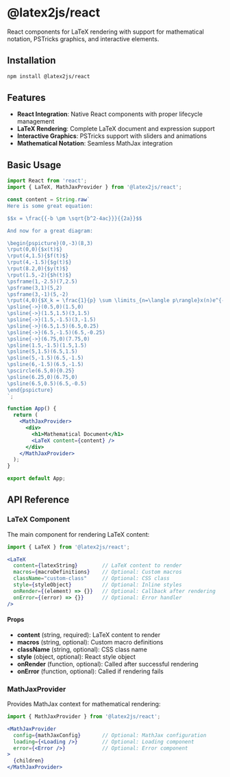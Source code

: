 # @latex2js/react

React components for LaTeX rendering with support for mathematical notation, PSTricks graphics, and interactive elements.

## Installation

```bash
npm install @latex2js/react
```

## Features

- **React Integration**: Native React components with proper lifecycle management
- **LaTeX Rendering**: Complete LaTeX document and expression support
- **Interactive Graphics**: PSTricks support with sliders and animations
- **Mathematical Notation**: Seamless MathJax integration

## Basic Usage

```jsx
import React from 'react';
import { LaTeX, MathJaxProvider } from '@latex2js/react';

const content = String.raw`
Here is some great equation:

$$x = \frac{{-b \pm \sqrt{b^2-4ac}}}{{2a}}$$

And now for a great diagram:

\begin{pspicture}(0,-3)(8,3)
\rput(0,0){$x(t)$}
\rput(4,1.5){$f(t)$}
\rput(4,-1.5){$g(t)$}
\rput(8.2,0){$y(t)$}
\rput(1.5,-2){$h(t)$}
\psframe(1,-2.5)(7,2.5)
\psframe(3,1)(5,2)
\psframe(3,-1)(5,-2)
\rput(4,0){$X_k = \frac{1}{p} \sum \limits_{n=\langle p\rangle}x(n)e^{-ik\omega_0n}$}
\psline{->}(0.5,0)(1.5,0)
\psline{->}(1.5,1.5)(3,1.5)
\psline{->}(1.5,-1.5)(3,-1.5)
\psline{->}(6.5,1.5)(6.5,0.25)
\psline{->}(6.5,-1.5)(6.5,-0.25)
\psline{->}(6.75,0)(7.75,0)
\psline(1.5,-1.5)(1.5,1.5)
\psline(5,1.5)(6.5,1.5)
\psline(5,-1.5)(6.5,-1.5)
\psline(6,-1.5)(6.5,-1.5)
\pscircle(6.5,0){0.25}
\psline(6.25,0)(6.75,0)
\psline(6.5,0.5)(6.5,-0.5)
\end{pspicture}
`;

function App() {
  return (
    <MathJaxProvider>
      <div>
        <h1>Mathematical Document</h1>
        <LaTeX content={content} />
      </div>
    </MathJaxProvider>
  );
}

export default App;
```

## API Reference

### LaTeX Component

The main component for rendering LaTeX content:

```jsx
import { LaTeX } from '@latex2js/react';

<LaTeX
  content={latexString}        // LaTeX content to render
  macros={macroDefinitions}    // Optional: Custom macros
  className="custom-class"     // Optional: CSS class
  style={styleObject}          // Optional: Inline styles
  onRender={(element) => {}}   // Optional: Callback after rendering
  onError={(error) => {}}      // Optional: Error handler
/>
```

#### Props

- **content** (string, required): LaTeX content to render
- **macros** (string, optional): Custom macro definitions
- **className** (string, optional): CSS class name
- **style** (object, optional): React style object
- **onRender** (function, optional): Called after successful rendering
- **onError** (function, optional): Called if rendering fails

### MathJaxProvider

Provides MathJax context for mathematical rendering:

```jsx
import { MathJaxProvider } from '@latex2js/react';

<MathJaxProvider
  config={mathJaxConfig}       // Optional: MathJax configuration
  loading={<Loading />}        // Optional: Loading component
  error={<Error />}            // Optional: Error component
>
  {children}
</MathJaxProvider>
```